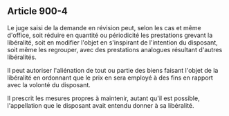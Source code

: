 Article 900-4
----
Le juge saisi de la demande en révision peut, selon les cas et même d'office,
soit réduire en quantité ou périodicité les prestations grevant la libéralité,
soit en modifier l'objet en s'inspirant de l'intention du disposant, soit même
les regrouper, avec des prestations analogues résultant d'autres libéralités.

Il peut autoriser l'aliénation de tout ou partie des biens faisant l'objet de la
libéralité en ordonnant que le prix en sera employé à des fins en rapport avec
la volonté du disposant.

Il prescrit les mesures propres à maintenir, autant qu'il est possible,
l'appellation que le disposant avait entendu donner à sa libéralité.
